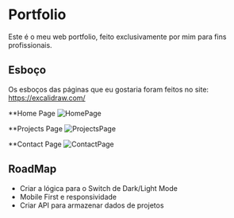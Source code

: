 # Portfolio

Este é o meu web portfolio, feito exclusivamente por mim para fins profissionais.

## Esboço
Os esboços das páginas que eu gostaria foram feitos no site: https://excalidraw.com/

**Home Page
![HomePage](https://user-images.githubusercontent.com/42069442/128221662-d45e4fe4-4e87-4492-b231-0283c0ef22e3.png)

**Projects Page
![ProjectsPage](https://user-images.githubusercontent.com/42069442/128221678-bb5dbf18-100a-4ab7-a38a-8332a82c1a89.png)

**Contact Page
![ContactPage](https://user-images.githubusercontent.com/42069442/128221687-547eb794-7811-418d-a8ba-d4764c35cf3b.png)

## RoadMap
- Criar a lógica para o Switch de Dark/Light Mode
- Mobile First e responsividade
- Criar API para armazenar dados de projetos
